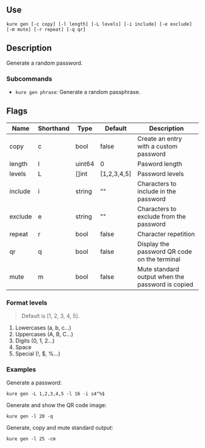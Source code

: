## Use

`kure gen [-c copy] [-l length] [-L levels] [-i include] [-e exclude] [-m mute] [-r repeat] [-q qr]`

## Description

Generate a random password.

### Subcommands

- `kure gen phrase`: Generate a random passphrase.

## Flags

|  Name     | Shorthand |     Type      |    Default    |                   Description                     |
|-----------|-----------|---------------|---------------|---------------------------------------------------|
| copy      | c         | bool          | false         | Create an entry with a custom password            |
| length    | l         | uint64        | 0             | Pasword length                                    |
| levels    | L         | []int         | [1,2,3,4,5]   | Password levels                                   |
| include   | i         | string        | ""            | Characters to include in the password             |
| exclude   | e         | string        | ""            | Characters to exclude from the password           |
| repeat    | r         | bool          | false         | Character repetition                              |
| qr        | q         | bool          | false         | Display the password QR code on the terminal		|
| mute      | m         | bool          | false         | Mute standard output when the password is copied 	|

### Format levels

> Default is [1, 2, 3, 4, 5].

1. Lowercases (a, b, c...)
2. Uppercases (A, B, C...)
3. Digits (0, 1, 2...)
4. Space
5. Special (!, $, %...)

### Examples

Generate a password:
```
kure gen -L 1,2,3,4,5 -l 16 -i s4^%$
```

Generate and show the QR code image:
```
kure gen -l 20 -q
```

Generate, copy and mute standard output:
```
kure gen -l 25 -cm
```
